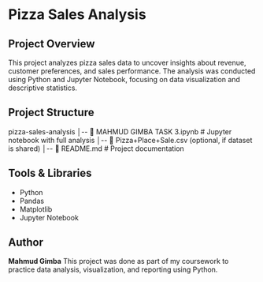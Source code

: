 # Pizza Sales Analysis

## Project Overview

This project analyzes pizza sales data to uncover insights about revenue, customer preferences, and sales performance. The analysis was conducted using Python and Jupyter Notebook, focusing on data visualization and descriptive statistics.

## Project Structure

pizza-sales-analysis
│-- 📄 MAHMUD GIMBA TASK 3.ipynb   # Jupyter notebook with full analysis
│-- 📄 Pizza+Place+Sale.csv (optional, if dataset is shared)
│-- 📄 README.md                     # Project documentation

## Tools & Libraries

* Python
* Pandas
* Matplotlib
* Jupyter Notebook
## Author
**Mahmud Gimba**
This project was done as part of my coursework to practice data analysis, visualization, and reporting using Python.

